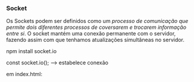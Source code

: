### Socket
  Os Sockets podem ser definidos como um *processo de comunicação que permite dois diferentes processos de coversarem e trocarem informação entre si*.
  O socket mantém uma conexão permanente com o servidor, fazendo assim com que tenhamos atualizações simultâneas no servidor.
  
npm install socket.io

const socket.io(); --> estabelece conexão

em index.html: <script src="/socket.io/socket.io.js"></script>